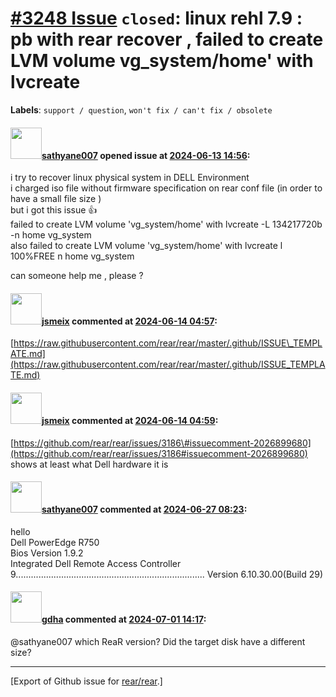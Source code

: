 [\#3248 Issue](https://github.com/rear/rear/issues/3248) `closed`: linux rehl 7.9 : pb with rear recover , failed to create LVM volume vg\_system/home' with lvcreate
=====================================================================================================================================================================

**Labels**: `support / question`, `won't fix / can't fix / obsolete`

#### <img src="https://avatars.githubusercontent.com/u/165180886?v=4" width="50">[sathyane007](https://github.com/sathyane007) opened issue at [2024-06-13 14:56](https://github.com/rear/rear/issues/3248):

i try to recover linux physical system in DELL Environment  
i charged iso file without firmware specification on rear conf file (in
order to have a small file size )  
but i got this issue 👍  
failed to create LVM volume 'vg\_system/home' with lvcreate -L
134217720b -n home vg\_system  
also failed to create LVM volume 'vg\_system/home' with lvcreate l
100%FREE n home vg\_system

can someone help me , please ?

#### <img src="https://avatars.githubusercontent.com/u/1788608?u=925fc54e2ce01551392622446ece427f51e2f0ce&v=4" width="50">[jsmeix](https://github.com/jsmeix) commented at [2024-06-14 04:57](https://github.com/rear/rear/issues/3248#issuecomment-2167211612):

[https://raw.githubusercontent.com/rear/rear/master/.github/ISSUE\_TEMPLATE.md](https://raw.githubusercontent.com/rear/rear/master/.github/ISSUE_TEMPLATE.md)

#### <img src="https://avatars.githubusercontent.com/u/1788608?u=925fc54e2ce01551392622446ece427f51e2f0ce&v=4" width="50">[jsmeix](https://github.com/jsmeix) commented at [2024-06-14 04:59](https://github.com/rear/rear/issues/3248#issuecomment-2167212982):

[https://github.com/rear/rear/issues/3186\#issuecomment-2026899680](https://github.com/rear/rear/issues/3186#issuecomment-2026899680)  
shows at least what Dell hardware it is

#### <img src="https://avatars.githubusercontent.com/u/165180886?v=4" width="50">[sathyane007](https://github.com/sathyane007) commented at [2024-06-27 08:23](https://github.com/rear/rear/issues/3248#issuecomment-2194087095):

hello  
Dell PowerEdge R750  
Bios Version 1.9.2  
Integrated Dell Remote Access Controller
9...........................................................................
Version 6.10.30.00(Build 29)

#### <img src="https://avatars.githubusercontent.com/u/888633?u=cdaeb31efcc0048d3619651aa18dd4b76e636b21&v=4" width="50">[gdha](https://github.com/gdha) commented at [2024-07-01 14:17](https://github.com/rear/rear/issues/3248#issuecomment-2200273401):

@sathyane007 which ReaR version? Did the target disk have a different
size?

------------------------------------------------------------------------

\[Export of Github issue for
[rear/rear](https://github.com/rear/rear).\]
